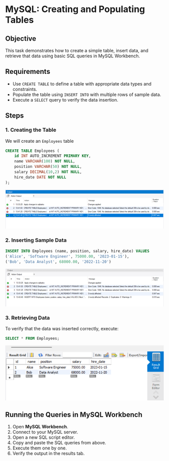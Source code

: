 # MySQL: Creating and Populating Tables

## Objective
This task demonstrates how to create a simple table, insert data, and retrieve that data using basic SQL queries in MySQL Workbench.

## Requirements
- Use `CREATE TABLE` to define a table with appropriate data types and constraints.
- Populate the table using `INSERT INTO` with multiple rows of sample data.
- Execute a `SELECT` query to verify the data insertion.

## Steps

### 1. Creating the Table
We will create an `Employees` table

```sql
CREATE TABLE Employees (
    id INT AUTO_INCREMENT PRIMARY KEY,
    name VARCHAR(100) NOT NULL,
    position VARCHAR(50) NOT NULL,
    salary DECIMAL(10,2) NOT NULL,
    hire_date DATE NOT NULL
);
```

![View 1](./output/1.png)

### 2. Inserting Sample Data

```sql
INSERT INTO Employees (name, position, salary, hire_date) VALUES
('Alice', 'Software Engineer', 75000.00, '2023-01-15'),
('Bob', 'Data Analyst', 68000.00, '2022-11-20')
```

![View 2](./output/2.png)

### 3. Retrieving Data
To verify that the data was inserted correctly, execute:

```sql
SELECT * FROM Employees;
```

![View 3](./output/3.png)


## Running the Queries in MySQL Workbench
1. Open **MySQL Workbench**.
2. Connect to your MySQL server.
3. Open a new SQL script editor.
4. Copy and paste the SQL queries from above.
5. Execute them one by one.
6. Verify the output in the results tab.




